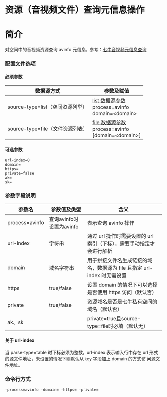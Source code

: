 # 资源（音视频文件）查询元信息操作

# 简介
对空间中的音视频资源查询 avinfo 元信息。参考：[七牛音视频元信息查询](https://developer.qiniu.com/dora/manual/1247/audio-and-video-metadata-information-avinfo)  

### 配置文件选项

#### 必须参数
|数据源方式|参数及赋值|
|--------|-----|
|source-type=list（空间资源列举）|[list 数据源参数](listbucket.md) <br> process=avinfo <br> domain=\<domain> |  
|source-type=file（文件资源列表）|[file 数据源参数](fileinput.md) <br> process=avinfo <br> [domain=\<domain>] |  

#### 可选参数
```
url-index=0
domain=
https=
private=false
ak=
sk=
```

### 参数字段说明
|参数名|参数值及类型 | 含义|  
|-----|-------|-----|  
|process=avinfo| 查询avinfo时设置为avinfo| 表示查询 avinfo 操作|  
|url-index| 字符串| 通过 url 操作时需要设置的 url 索引（下标），需要手动指定才会进行解析|  
|domain| 域名字符串| 用于拼接文件名生成链接的域名，数据源为 file 且指定 url-index 时无需设置|  
|https| true/false| 设置 domain 的情况下可以选择是否使用 https 访问（默认否）|  
|private| true/false| 资源域名是否是七牛私有空间的域名（默认否）|  
|ak、sk| | private=true且source-type=file时必填（默认无）|  

#### 关于 url-index
当 parse-type=table 时下标必须为整数。url-index 表示输入行中存在 url 形式的源文件地址，未设置的情况下则默认从 key 字段加上 domain 的方式访
问源文件地址。  

### 命令行方式
```
-process=avinfo -domain= -https= -private= 
```

